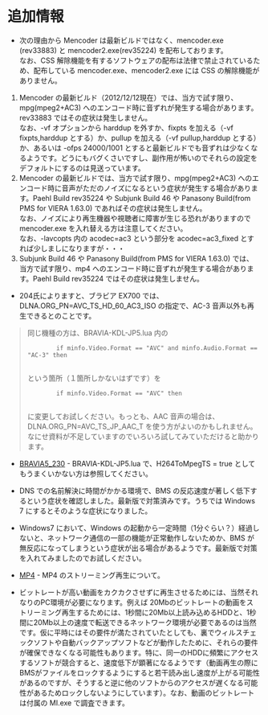 # 追加情報 #

  * 次の理由から Mencoder は最新ビルドではなく、mencoder.exe (rev33883) と mencoder2.exe(rev35224) を配布しております。<br>なお、CSS 解除機能を有するソフトウェアの配布は法律で禁止されているため、配布している mencoder.exe、mencoder2.exe には CSS の解除機能がありません。<br>
<ol><li>Mencoder の最新ビルド（2012/12/12現在）では、当方で試す限り、mpg(mpeg2+AC3) へのエンコード時に音ずれが発生する場合があります。rev33883 ではその症状は発生しません。<br>なお、-vf オプションから harddup を外すか、fixpts を加える（-vf fixpts,harddup とする）か、pullup を加える（-vf pullup,harddup とする）か、あるいは -ofps 24000/1001 とすると最新ビルドでも音ずれは少なくなるようです。どうにもバグくさいですし、副作用が怖いのでそれらの設定をデフォルトにするのは見送っています。<br>
</li><li>Mencoder の最新ビルドでは、当方で試す限り、mpg(mpeg2+AC3) へのエンコード時に音声がただのノイズになるという症状が発生する場合があります。Paehl Build rev35224 や Subjunk Build 46 や Panasony Build(from PMS for VIERA 1.63.0) であればその症状は発生しません。<br>なお、ノイズにより再生機器や視聴者に障害が生じる恐れがありますので mencoder.exe を入れ替える方は注意してください。<br>なお、-lavcopts 内の acodec=ac3 という部分を acodec=ac3_fixed とすれば少しましになりますが・・・<br>
</li><li>Subjunk Build 46 や Panasony Build(from PMS for VIERA 1.63.0) では、当方で試す限り、mp4 へのエンコード時に音ずれが発生する場合があります。Paehl Build rev35224 ではその症状は発生しません。</li></ol></li></ul>

<ul><li>204氏によりますと、ブラビア EX700 では、DLNA.ORG_PN=AVC_TS_HD_60_AC3_ISO の指定で、AC-3 音声以外も再生できるとのことです。<br>
</li></ul><blockquote>同じ機種の方は、BRAVIA-KDL-JP5.lua 内の<br>
<pre><code>        if minfo.Video.Format == "AVC" and minfo.Audio.Format == "AC-3" then<br>
</code></pre>
という箇所（１箇所しかないはずです）を<br>
<pre><code>        if minfo.Video.Format == "AVC" then<br>
</code></pre>
に変更してお試しください。もっとも、AAC 音声の場合は、DLNA.ORG_PN=AVC_TS_JP_AAC_T を使う方がよいのかもしれません。なにせ資料が不足していますのでいろいろ試してみていただけると助かります。</blockquote>

<ul><li><a href='BRAVIA5_230.md'>BRAVIA5_230</a> - BRAVIA-KDL-JP5.lua で、H264ToMpegTS = true としてもうまくいかない方は参照してください。</li></ul>

<ul><li>DNS での名前解決に時間がかかる環境で、BMS の反応速度が著しく低下するという症状を確認しました。最新版で対策済みです。うちでは Windows 7 にするとそのような症状になりました。</li></ul>

<ul><li>Windows7 において、Windows の起動から一定時間（1分ぐらい？）経過しないと、ネットワーク通信の一部の機能が正常動作しないためか、BMS が無反応になってしまうという症状が出る場合があるようです。最新版で対策を入れてみましたのでお試しください。</li></ul>

<ul><li><a href='MP4.md'>MP4</a> - MP4 のストリーミング再生について。</li></ul>

<ul><li>ビットレートが高い動画をカクカクさせずに再生させるためには、当然それなりのPC環境が必要になります。例えば 20Mbのビットレートの動画をストリーミング再生するためには、1秒間に20Mb以上読み込めるHDDと、1秒間に20Mb以上の速度で転送できるネットワーク環境が必要であるのは当然です。仮に平時にはその要件が満たされていたとしても、裏でウィルスチェックソフトや自動バックアップソフトなどが動作したために、それらの要件が確保できなくなる可能性もあります。特に、同一のHDDに頻繁にアクセスするソフトが競合すると、速度低下が顕著になるようです（動画再生の際にBMSがファイルをロックするようにすると若干読み出し速度が上がる可能性があるのですが、そうすると逆に他のソフトからのアクセスが遅くなる可能性があるためロックしないようにしています）。なお、動画のビットレートは付属の MI.exe で調査できます。